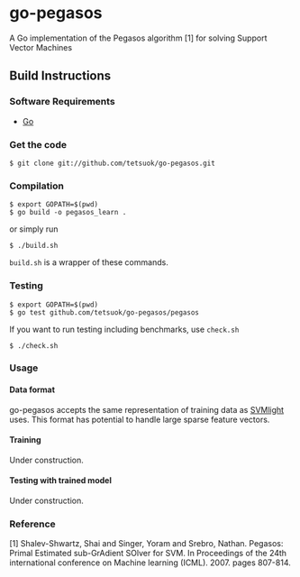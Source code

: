 go-pegasos
==========

A Go implementation of the Pegasos algorithm [1] for solving Support Vector Machines

Build Instructions
------------------

### Software Requirements ###

* [Go](http://golang.org/)

### Get the code ###

    $ git clone git://github.com/tetsuok/go-pegasos.git

### Compilation ###

    $ export GOPATH=$(pwd)
    $ go build -o pegasos_learn .

or simply run

    $ ./build.sh

`build.sh` is a wrapper of these commands.


### Testing ###

    $ export GOPATH=$(pwd)
    $ go test github.com/tetsuok/go-pegasos/pegasos

If you want to run testing including benchmarks, use `check.sh`

    $ ./check.sh


### Usage ###

#### Data format ####

go-pegasos accepts the same representation of training data as
[SVMlight](http://svmlight.joachims.org/) uses. This format has
potential to handle large sparse feature vectors.

#### Training ####

Under construction.

#### Testing with trained model ####

Under construction.

### Reference ####

[1] Shalev-Shwartz, Shai and Singer, Yoram and Srebro,
Nathan. Pegasos: Primal Estimated sub-GrAdient SOlver for SVM.
In Proceedings of the 24th international conference on Machine learning
(ICML). 2007. pages 807-814.
